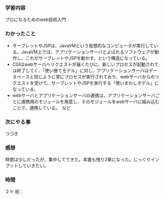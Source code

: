 ### 学習内容
プロになるためのweb技術入門
### わかったこと
- サーブレットやJSPは、JavaVMという仮想的なコンピュータが実行している。JavaVM上では、アプリケーションサーバとよばれるソフトウェアが動作し、これがサーブレットやJSPを動かす、という構造になっている。
- CGIはwebサーバへリクエストが届くたびに、新しいプロセスが起動されては終了してく、「使い捨てモデル」に対し、アプリケーションサーバはデータベースと同じように常にプロセスが実行されており、webサーバからのリクエストを受けて、サーブレットやJSPを実行する「使いまわしモデル」になっている。
- webサーバとアプリケーションサーバの連携は、アプリケーションサーバごとに連携用のモジュールを用意し、そのモジュールをwebサーバに組み込むことで、連携している。　など
### 次にやる事
つづき
### 感想
時間は少しだったが、集中してできた。本書も残り2章になった。じっくりインプットしていきたい。
### 時間
２ｈ
総：
